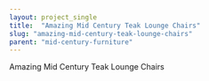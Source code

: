 ```yaml
---
layout: project_single
title:  "Amazing Mid Century Teak Lounge Chairs"
slug: "amazing-mid-century-teak-lounge-chairs"
parent: "mid-century-furniture"
---
```

Amazing Mid Century Teak Lounge Chairs